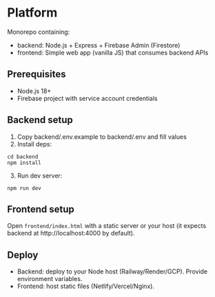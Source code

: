 # Platform

Monorepo containing:
- backend: Node.js + Express + Firebase Admin (Firestore)
- frontend: Simple web app (vanilla JS) that consumes backend APIs

## Prerequisites
- Node.js 18+
- Firebase project with service account credentials

## Backend setup
1. Copy backend/.env.example to backend/.env and fill values
2. Install deps:
```
cd backend
npm install
```
3. Run dev server:
```
npm run dev
```

## Frontend setup
Open `frontend/index.html` with a static server or your host (it expects backend at http://localhost:4000 by default).

## Deploy
- Backend: deploy to your Node host (Railway/Render/GCP). Provide environment variables.
- Frontend: host static files (Netlify/Vercel/Nginx).
